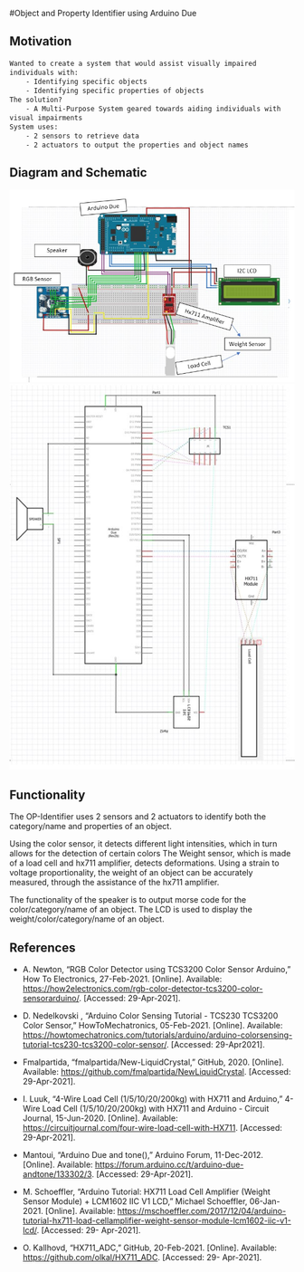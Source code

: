 #Object and Property Identifier using Arduino Due
## Motivation
    Wanted to create a system that would assist visually impaired individuals with:
        - Identifying specific objects 
        - Identifying specific properties of objects
    The solution?   
        - A Multi-Purpose System geared towards aiding individuals with visual impairments
    System uses:
        - 2 sensors to retrieve data 
        - 2 actuators to output the properties and object names


## Diagram and Schematic
![](images/diagram.jpg)
![](images/schematic.jpg)
## Functionality 
The OP-Identifier uses 2 sensors and 2 actuators to identify both the category/name and properties of an object.

Using the color sensor, it detects different light intensities, which in turn allows for the detection of certain colors
The Weight sensor, which is made of a load cell and hx711 amplifier, detects deformations. Using a strain to voltage proportionality, the weight of an object can be accurately measured, through the assistance of the hx711 amplifier.

The functionality of the speaker is to output morse code for the color/category/name of an object.
The LCD is used to display the weight/color/category/name of an object.


## References
- A. Newton, “RGB Color Detector using TCS3200 Color Sensor 
Arduino,” How To Electronics, 27-Feb-2021. [Online]. Available:
https://how2electronics.com/rgb-color-detector-tcs3200-color-sensorarduino/. [Accessed: 29-Apr-2021].

- D. Nedelkovski , “Arduino Color Sensing Tutorial - TCS230
TCS3200 Color Sensor,” HowToMechatronics, 05-Feb-2021.
[Online]. Available:
https://howtomechatronics.com/tutorials/arduino/arduino-colorsensing-tutorial-tcs230-tcs3200-color-sensor/. [Accessed: 29-Apr2021].

- Fmalpartida, “fmalpartida/New-LiquidCrystal,” GitHub, 2020.
[Online]. Available: https://github.com/fmalpartida/NewLiquidCrystal. [Accessed: 29-Apr-2021].

- I. Luuk, “4-Wire Load Cell (1/5/10/20/200kg) with HX711 and
Arduino,” 4-Wire Load Cell (1/5/10/20/200kg) with HX711 and
Arduino - Circuit Journal, 15-Jun-2020. [Online]. Available:
https://circuitjournal.com/four-wire-load-cell-with-HX711.
[Accessed: 29-Apr-2021].

- Mantoui, “Arduino Due and tone(),” Arduino Forum, 11-Dec-2012.
[Online]. Available: https://forum.arduino.cc/t/arduino-due-andtone/133302/3. [Accessed: 29-Apr-2021].

- M. Schoeffler, “Arduino Tutorial: HX711 Load Cell Amplifier
(Weight Sensor Module) + LCM1602 IIC V1 LCD,” Michael
Schoeffler, 06-Jan-2021. [Online]. Available:
https://mschoeffler.com/2017/12/04/arduino-tutorial-hx711-load-cellamplifier-weight-sensor-module-lcm1602-iic-v1-lcd/. [Accessed: 29-
Apr-2021].

- O. Kallhovd, “HX711_ADC,” GitHub, 20-Feb-2021. [Online].
Available: https://github.com/olkal/HX711_ADC. [Accessed: 29-
Apr-2021]. 
